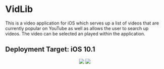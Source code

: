 # VidLib

This is a video application for iOS which serves up a list of videos that are currently popular on YouTube as well as allows the user to search up videos. The video can be selected an played within the application.

##  Deployment Target: iOS 10.1

<p align="center">
  <img src="https://cloud.githubusercontent.com/assets/15070059/22262332/85982fcc-e23e-11e6-8c2e-314fe9da8780.gif">
   <img src="https://cloud.githubusercontent.com/assets/15070059/22262339/8d233570-e23e-11e6-8b7b-3dbc67c0a5b7.gif">
</p>
